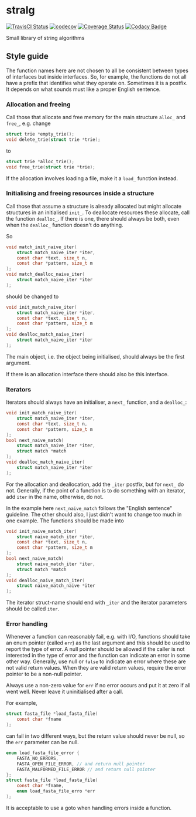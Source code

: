 # stralg

[![TravisCI Status](https://travis-ci.org/mailund/stralg.svg?branch=master)](https://travis-ci.org/mailund/stralg)
[![codecov](https://codecov.io/gh/mailund/stralg/branch/master/graph/badge.svg)](https://codecov.io/gh/mailund/stralg)
[![Coverage Status](https://coveralls.io/repos/github/mailund/stralg/badge.svg?branch=master)](https://coveralls.io/github/mailund/stralg?branch=master)
[![Codacy Badge](https://api.codacy.com/project/badge/Grade/4f8b3ef7896141b7ad4ace6f55d7ddc1)](https://www.codacy.com/manual/mailund/stralg?utm_source=github.com&amp;utm_medium=referral&amp;utm_content=mailund/stralg&amp;utm_campaign=Badge_Grade)

Small library of string algorithms

## Style guide

The function names here are not chosen to all be consistent between types of interfaces but inside interfaces. So, for example, the functions do not all have a prefix that identifies what they operate on. Sometimes it is a postfix. It depends on what sounds must like a proper English sentence.

### Allocation and freeing

Call those that allocate and free memory for the main structure `alloc_` and `free_`, e.g. change

```c
struct trie *empty_trie();
void delete_trie(struct trie *trie);
```

to

```c
struct trie *alloc_trie();
void free_trie(struct trie *trie);
```

If the allocation involves loading a file, make it a `load_` function instead.

### Initialising and freeing resources inside a structure

Call those that assume a structure is already allocated but might allocate structures in an initialised `init_`. To deallocate resources these allocate, call the function `dealloc_`. If there is one, there should always be both, even when the `dealloc_` function doesn't do anything.

So

```c
void match_init_naive_iter(
    struct match_naive_iter *iter,
    const char *text, size_t n,
    const char *pattern, size_t m
);
void match_dealloc_naive_iter(
    struct match_naive_iter *iter
);
```

should be changed to

```c
void init_match_naive_iter(
    struct match_naive_iter *iter,
    const char *text, size_t n,
    const char *pattern, size_t m
);
void dealloc_match_naive_iter(
    struct match_naive_iter *iter
);
```

The main object, i.e. the object being initialised, should always be the first argument.

If there is an allocation interface there should also be this interface.

### Iterators

Iterators should always have an initialiser, a `next_` function, and a `dealloc_`:

```c
void init_match_naive_iter(
    struct match_naive_iter *iter,
    const char *text, size_t n,
    const char *pattern, size_t m
);
bool next_naive_match(
    struct match_naive_iter *iter,
    struct match *match
);
void dealloc_match_naive_iter(
    struct match_naive_iter *iter
);
```

For the allocation and deallocation, add the `_iter` postfix, but for `next_` do not. Generally, if the point of a function is to do something with an iterator, add `iter` in the name, otherwise, do not.

In the example here `next_naive_match` follows the "English sentence" guideline. The other should also, I just didn't want to change too much in one example. The functions should be made into

```c
void init_naive_match_iter(
    struct naive_match_iter *iter,
    const char *text, size_t n,
    const char *pattern, size_t m
);
bool next_naive_match(
    struct naive_match_iter *iter,
    struct match *match
);
void dealloc_naive_match_iter(
    struct naive_match_naive *iter
);
```

The iterator struct-name should end with `_iter` and the iterator parameters should be called `iter`.

### Error handling

Whenever a function can reasonably fail, e.g. with I/O, functions should take an enum pointer (called `err`) as the last argument and this should be used to report the type of error. A null pointer should be allowed if the caller is not interested in the type of error and the function can indicate an error in some other way. Generally, use null or `false` to indicate an error where these are not valid return values. When they are valid return values, require the error pointer to be a non-null pointer.

Always use a non-zero value for `err` if no error occurs and put it at zero if all went well. Never leave it uninitialised after a call.

For example,

```c
struct fasta_file *load_fasta_file(
    const char *fname
);
```

can fail in two different ways, but the return value should never be null, so the `err` parameter can be null.

```c
enum load_fasta_file_error {
    FASTA_NO_ERRORS,
    FASTA_OPEN_FILE_ERROR, // and return null pointer
    FASTA_MALFORMED_FILE_ERROR // and return null pointer
};
struct fasta_file *load_fasta_file(
    const char *fname,
    enum load_fasta_file_erro *err
);
```

It is acceptable to use a goto when handling errors inside a function.
